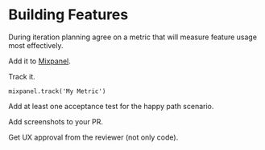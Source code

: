 Building Features
=================

During iteration planning agree on a metric that will measure feature usage most effectively.

Add it to [Mixpanel].

Track it.

    mixpanel.track('My Metric')

[Mixpanel]: https://mixpanel.com

Add at least one acceptance test for the happy path scenario.

Add screenshots to your PR.

Get UX approval from the reviewer (not only code).
